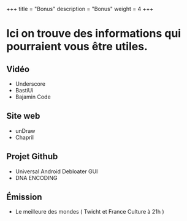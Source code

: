 +++
title = "Bonus"
description = "Bonus"
weight = 4
+++

 <h1>Ici on trouve des informations qui pourraient vous être utiles.</h1> 

  <h2>Vidéo</h2>

- Underscore 
- BastiUi
- Bajamin Code


<h2> Site web </h2>

- unDraw
- Chapril

<h2> Projet Github </h2>

- Universal Android Debloater GUI
- DNA ENCODING

<h2> Émission </h2>

- Le meilleure des mondes ( Twicht et France Culture à 21h )